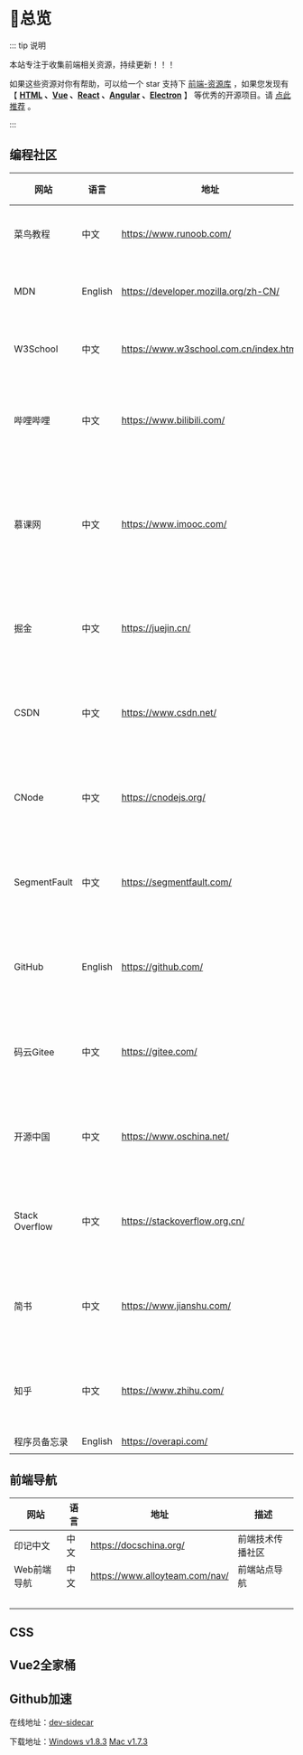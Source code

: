 # 🍂总览

::: tip 说明

本站专注于收集前端相关资源，持续更新！！！

如果这些资源对你有帮助，可以给一个 star 支持下 [前端-资源库](https://github.com/huangpw/document-frontend-vitepress) ，如果您发现有 【 **[HTML](/html) 、[Vue](/vue) 、[React](/react) 、[Angular](/angular) 、[Electron](/electron)** 】 等优秀的开源项目。请 [点此推荐](https://github.com/huangpw/document-frontend-vitepress/issues/new) 。

:::



## 编程社区

| 网站           | 语言    | 地址                                   | 描述               |
| -------------- | ------- | -------------------------------------- | ------------------ |
| 菜鸟教程       | 中文    | https://www.runoob.com/                | 基础学习           |
| MDN            | English | https://developer.mozilla.org/zh-CN/   | 基础学习           |
| W3School       | 中文    | https://www.w3school.com.cn/index.html | 基础学习           |
| 哔哩哔哩       | 中文    | https://www.bilibili.com/              | 自学第一选择       |
| 慕课网         | 中文    | https://www.imooc.com/                 | 知名IT技术学习平台 |
| 掘金           | 中文    | https://juejin.cn/                     | 开源技术社区       |
| CSDN           | 中文    | https://www.csdn.net/                  | 开源技术社区       |
| CNode          | 中文    | https://cnodejs.org/                   | 开源技术社区       |
| SegmentFault   | 中文    | https://segmentfault.com/              | 开源技术社区       |
| GitHub         | English | https://github.com/                    | 代码托管平台       |
| 码云Gitee      | 中文    | https://gitee.com/                     | 代码托管平台       |
| 开源中国       | 中文    | https://www.oschina.net/               | 开源技术社区       |
| Stack Overflow | 中文    | https://stackoverflow.org.cn/          | 开源技术社区       |
| 简书           | 中文    | https://www.jianshu.com/               | 优质创作社区       |
| 知乎           | 中文    | https://www.zhihu.com/                 | 优质创作社区       |
| 程序员备忘录   | English | https://overapi.com/                   |                    |
|                |         |                                        |                    |



## 前端导航

| 网站        | 语言 | 地址                           | 描述             |
| ----------- | ---- | ------------------------------ | ---------------- |
| 印记中文    | 中文 | https://docschina.org/         | 前端技术传播社区 |
| Web前端导航 | 中文 | https://www.alloyteam.com/nav/ | 前端站点导航     |
|             |      |                                |                  |
|             |      |                                |                  |
|             |      |                                |                  |
|             |      |                                |                  |
|             |      |                                |                  |



## CSS



## Vue2全家桶





## Github加速
在线地址：[dev-sidecar](https://github.com/docmirror/dev-sidecar)

下载地址：[Windows v1.8.3](https://github.com/docmirror/dev-sidecar/releases/download/v1.8.3/DevSidecar-1.8.3.exe)     [Mac v1.7.3](https://www.newbe.pro/Mirrors/Mirrors-dev-sidecar/#)
